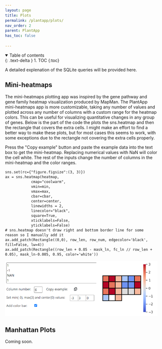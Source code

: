```yaml
---
layout: page
title: Plots
permalink: /plantapp/plots/
nav_order: 2
parent: PlantApp
has_toc: false

---
```


<details open markdown="block">
  <summary>
    Table of contents
  </summary>
  {: .text-delta }
1. TOC
{:toc}
</details>

A detailed explenation of the SQLite queries will be provided here.

## Mini-heatmaps

The mini-heatmaps plotting app was inspired by the gene pathway and gene family heatmap visualization produced by MapMan. The PlantApp mini-heatmaps app is more customizable, taking  any number of values and plotted across any number of columns with a custom range for the heatmap colors. This can be useful for visualizing quantitative changes in any group of genes. Below is the part of the code the plots the sns.heatmap and then the rectangle that covers the extra cells. I might make an effort to find a better way to make these plots, but for most cases this seems to work, with some exceptions due to the rectangle not covering the extra cells properly.

Press the "Copy example" button and paste the example data into the text box to get the mini-heatmap. Replacing numerical values with NaN will color the cell white. The rest of the inputs change the number of columns in the mini-heatmap and the color ranges.

```
sns.set(rc={"figure.figsize":(3, 3)})
ax = sns.heatmap(heatmap,
            cmap="coolwarm",
            vmin=min,
            vmax=max,
            cbar=cbar,
            center=center,
            linewidths = 2,
            linecolor="black",
            square=True, 
            xticklabels=False,
            yticklabels=False)
# sns.heatmap doesn't draw right and bottom border line for some reason so I manually add it
ax.add_patch(Rectangle((0,0), row_len, row_num, edgecolor='black', fill=False, lw=4))
ax.add_patch(Rectangle((row_len + 0.05 - mask_ln, fc_ln // row_len + 0.05), mask_ln-0.005, 0.95, color='white'))
```

![](../../assets/images/apps_plots_miniheatmap.png)

## Manhattan Plots

Coming soon.
